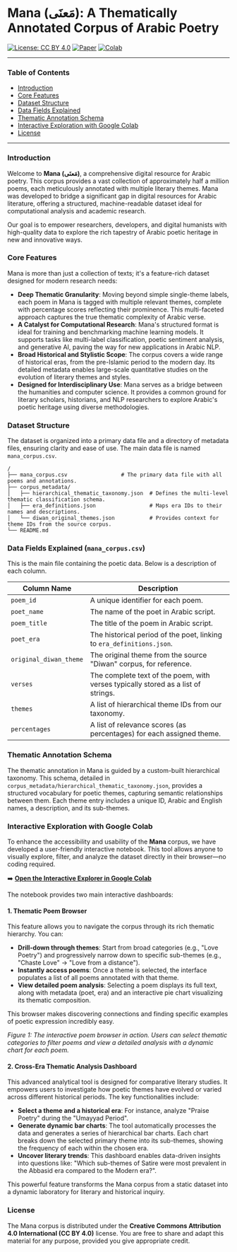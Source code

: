 # Mana (مَعنَى): A Thematically Annotated Corpus of Arabic Poetry

[![License: CC BY 4.0](https://img.shields.io/badge/License-CC%20BY%204.0-blue.svg)](https://creativecommons.org/licenses/by/4.0/)
[![Paper](https://img.shields.io/badge/Read%20the%20Paper-Data%20in%20Brief-b51e44.svg)](https://doi.org/YOUR_PAPER_DOI_HERE) <!-- <-- الرجاء وضع رابط الـ DOI الخاص بالورقة عند نشره -->
[![Colab](https://colab.research.google.com/assets/colab-badge.svg)](https://colab.research.google.com/drive/1Z6r-Q37jYzyjHcR-nAtRXRfr9BTAWLYG?usp=drive_link) 

---

### Table of Contents
- [Introduction](#introduction)
- [Core Features](#core-features)
- [Dataset Structure](#dataset-structure)
- [Data Fields Explained](#data-fields-explained-mana_corpuscsv)
- [Thematic Annotation Schema](#thematic-annotation-schema)
- [Interactive Exploration with Google Colab](#interactive-exploration-with-google-colab)
- [License](#license)

---

### Introduction

Welcome to **Mana (مَعنَى)**, a comprehensive digital resource for Arabic poetry. This corpus provides a vast collection of approximately half a million poems, each meticulously annotated with multiple literary themes. Mana was developed to bridge a significant gap in digital resources for Arabic literature, offering a structured, machine-readable dataset ideal for computational analysis and academic research.

Our goal is to empower researchers, developers, and digital humanists with high-quality data to explore the rich tapestry of Arabic poetic heritage in new and innovative ways.

### Core Features

Mana is more than just a collection of texts; it's a feature-rich dataset designed for modern research needs:

*   **Deep Thematic Granularity**: Moving beyond simple single-theme labels, each poem in Mana is tagged with multiple relevant themes, complete with percentage scores reflecting their prominence. This multi-faceted approach captures the true thematic complexity of Arabic verse.
*   **A Catalyst for Computational Research**: Mana's structured format is ideal for training and benchmarking machine learning models. It supports tasks like multi-label classification, poetic sentiment analysis, and generative AI, paving the way for new applications in Arabic NLP.
*   **Broad Historical and Stylistic Scope**: The corpus covers a wide range of historical eras, from the pre-Islamic period to the modern day. Its detailed metadata enables large-scale quantitative studies on the evolution of literary themes and styles.
*   **Designed for Interdisciplinary Use**: Mana serves as a bridge between the humanities and computer science. It provides a common ground for literary scholars, historians, and NLP researchers to explore Arabic's poetic heritage using diverse methodologies.

### Dataset Structure

The dataset is organized into a primary data file and a directory of metadata files, ensuring clarity and ease of use. The main data file is named `mana_corpus.csv`.

```
/
├── mana_corpus.csv                 # The primary data file with all poems and annotations.
├── corpus_metadata/
│   ├── hierarchical_thematic_taxonomy.json  # Defines the multi-level thematic classification schema.
│   ├── era_definitions.json                 # Maps era IDs to their names and descriptions.
│   └── diwan_original_themes.json           # Provides context for theme IDs from the source corpus.
└── README.md
```

### Data Fields Explained (`mana_corpus.csv`)

This is the main file containing the poetic data. Below is a description of each column.

| Column Name            | Description                                                                   |
| ---------------------- | ----------------------------------------------------------------------------- |
| `poem_id`              | A unique identifier for each poem.                                            |
| `poet_name`            | The name of the poet in Arabic script.                                        |
| `poem_title`           | The title of the poem in Arabic script.                                       |
| `poet_era`             | The historical period of the poet, linking to `era_definitions.json`.         |
| `original_diwan_theme` | The original theme from the source "Diwan" corpus, for reference.             |
| `verses`               | The complete text of the poem, with verses typically stored as a list of strings. |
| `themes`               | A list of hierarchical theme IDs from our taxonomy.                           |
| `percentages`          | A list of relevance scores (as percentages) for each assigned theme.          |

### Thematic Annotation Schema

The thematic annotation in Mana is guided by a custom-built hierarchical taxonomy. This schema, detailed in `corpus_metadata/hierarchical_thematic_taxonomy.json`, provides a structured vocabulary for poetic themes, capturing semantic relationships between them. Each theme entry includes a unique ID, Arabic and English names, a description, and its sub-themes.

### Interactive Exploration with Google Colab

To enhance the accessibility and usability of the **Mana** corpus, we have developed a user-friendly interactive notebook. This tool allows anyone to visually explore, filter, and analyze the dataset directly in their browser—no coding required.

➡️ **[Open the Interactive Explorer in Google Colab](https://colab.research.google.com/github/YOUR_USERNAME/YOUR_REPO/blob/main/Mana_Interactive_Explorer.ipynb)** <!-- <-- الرجاء تعديل الرابط -->

The notebook provides two main interactive dashboards:

#### 1. Thematic Poem Browser

This feature allows you to navigate the corpus through its rich thematic hierarchy. You can:

*   **Drill-down through themes**: Start from broad categories (e.g., "Love Poetry") and progressively narrow down to specific sub-themes (e.g., "Chaste Love" -> "Love from a distance").
*   **Instantly access poems**: Once a theme is selected, the interface populates a list of all poems annotated with that theme.
*   **View detailed poem analysis**: Selecting a poem displays its full text, along with metadata (poet, era) and an interactive pie chart visualizing its thematic composition.

This browser makes discovering connections and finding specific examples of poetic expression incredibly easy.


*Figure 1: The interactive poem browser in action. Users can select thematic categories to filter poems and view a detailed analysis with a dynamic chart for each poem.*

#### 2. Cross-Era Thematic Analysis Dashboard

This advanced analytical tool is designed for comparative literary studies. It empowers users to investigate how poetic themes have evolved or varied across different historical periods. The key functionalities include:

*   **Select a theme and a historical era**: For instance, analyze "Praise Poetry" during the "Umayyad Period".
*   **Generate dynamic bar charts**: The tool automatically processes the data and generates a series of hierarchical bar charts. Each chart breaks down the selected primary theme into its sub-themes, showing the frequency of each within the chosen era.
*   **Uncover literary trends**: This dashboard enables data-driven insights into questions like: "Which sub-themes of Satire were most prevalent in the Abbasid era compared to the Modern era?".

This powerful feature transforms the Mana corpus from a static dataset into a dynamic laboratory for literary and historical inquiry.

### License

The Mana corpus is distributed under the **Creative Commons Attribution 4.0 International (CC BY 4.0)** license. You are free to share and adapt this material for any purpose, provided you give appropriate credit.

